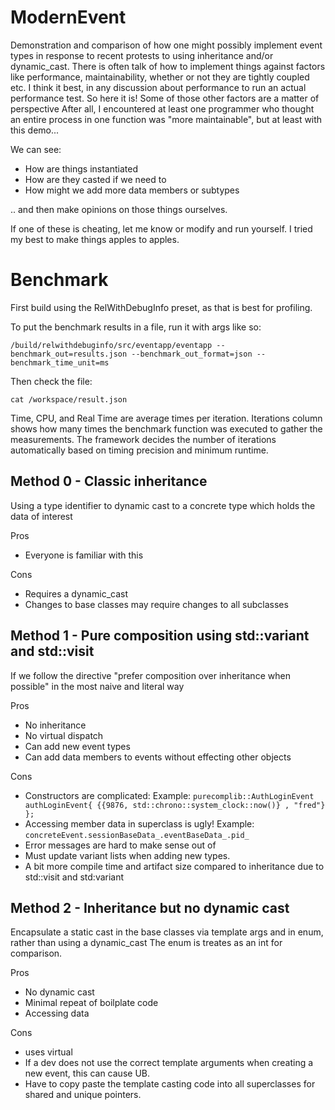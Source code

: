 # ModernEvent
Demonstration and comparison of how one might possibly implement event types in response to recent protests to using inheritance and/or dynamic_cast.
There is often talk of how to implement things against factors like performance, maintainability, whether or not they are tightly coupled etc. I think
it best, in any discussion about performance to run an actual performance test. So here it is! Some of those other factors are a matter of perspective
After all, I encountered at least one programmer who thought an entire process in one function was "more maintainable", but at least with this demo...

We can see:
- How are things instantiated
- How are they casted if we need to
- How might we add more data members or subtypes

.. and then make opinions on those things ourselves.

If one of these is cheating, let me know or modify and run yourself. I tried my best to make things apples to apples.

# Benchmark
First build using the RelWithDebugInfo preset, as that is best for profiling.

To put the benchmark results in a file, run it with args like so:
```
/build/relwithdebuginfo/src/eventapp/eventapp --benchmark_out=results.json --benchmark_out_format=json --benchmark_time_unit=ms
```

Then check the file:
```
cat /workspace/result.json
```

Time, CPU, and Real Time are average times per iteration. Iterations column shows how many times the benchmark function was executed to gather the measurements.
The framework decides the number of iterations automatically based on timing precision and minimum runtime.

## Method 0 - Classic inheritance
Using a type identifier to dynamic cast to a concrete type which holds the data of interest

Pros
- Everyone is familiar with this

Cons
- Requires a dynamic_cast
- Changes to base classes may require changes to all subclasses

## Method 1 - Pure composition using std::variant and std::visit
If we follow the directive "prefer composition over inheritance when possible" in the most naive and literal way

Pros
- No inheritance
- No virtual dispatch
- Can add new event types
- Can add data members to events without effecting other objects

Cons
- Constructors are complicated: Example: `purecomplib::AuthLoginEvent authLoginEvent{ {{9876, std::chrono::system_clock::now()} , "fred"} };`
- Accessing member data in superclass is ugly! Example: `concreteEvent.sessionBaseData_.eventBaseData_.pid_`
- Error messages are hard to make sense out of
- Must update variant lists when adding new types.
- A bit more compile time and artifact size compared to inheritance due to std::visit and std:variant

## Method 2 - Inheritance but no dynamic cast
Encapsulate a static cast in the base classes via template args and in enum, rather than using a dynamic_cast
The enum is treates as an int for comparison.

Pros
- No dynamic cast
- Minimal repeat of boilplate code
- Accessing data

Cons
- uses virtual
- If a dev does not use the correct template arguments when creating a new event, this can cause UB.
- Have to copy paste the template casting code into all superclasses for shared and unique pointers.


